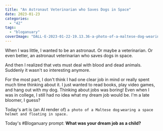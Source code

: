 ```yaml
---
title: "An Astronaut Veterinarian who Saves Dogs in Space"
date: 2023-01-23
categories: 
  - "42"
tags: 
  - "bloganuary"
coverImage: "DALL·E-2023-01-22-19.13.36-a-photo-of-a-maltese-dog-wearing-a-space-helmet-and-floating-in-space.png"
---
```


When I was little, I wanted to be an astronaut. Or maybe a veterinarian. Or even better, an astronaut veterinarian who saves dogs in space.

And then I realized that vets must deal with blood and dead animals. Suddenly it wasn't so interesting anymore.

For the most part, I don't think I had one clear job in mind or really spent much time thinking about it. I just wanted to read books, play video games, and hang out with my dog. Thinking about jobs was boring! Even when I was in college, I still had no idea what my dream job would be. I'm a late bloomer, I guess?

Today's art is (an AI render of) `a photo of a Maltese dog` `wearing a space helmet and floating in space.`

Today's #Bloganuary prompt: **What was your dream job as a child?**
